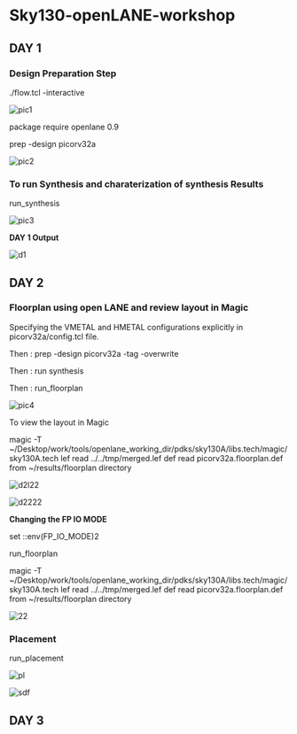 # Sky130-openLANE-workshop

## DAY 1

### Design Preparation Step
./flow.tcl -interactive

![pic1](https://user-images.githubusercontent.com/66617592/97317402-c5ee0600-1890-11eb-8dfd-950a8b62abd2.PNG)

package require openlane 0.9

prep -design picorv32a

![pic2](https://user-images.githubusercontent.com/66617592/97317418-cb4b5080-1890-11eb-90e4-366701631175.PNG)

### To run Synthesis and charaterization of synthesis Results
run_synthesis

![pic3](https://user-images.githubusercontent.com/66617592/97317424-cd151400-1890-11eb-9f85-4f1632197723.PNG)

**DAY 1 Output**

![d1](https://user-images.githubusercontent.com/66617592/97317373-bec6f800-1890-11eb-97c8-8f0f97f58d2f.PNG)

## DAY 2

### Floorplan using open LANE and review layout in Magic

Specifying the VMETAL and HMETAL configurations explicitly in picorv32a/config.tcl file. 

Then : prep -design picorv32a -tag <any folder name> -overwrite
  
Then : run synthesis 

Then : run_floorplan
  
![pic4](https://user-images.githubusercontent.com/66617592/97321040-7578a780-1894-11eb-9026-141c1a61aeb5.PNG)

To view the layout in Magic

magic -T ~/Desktop/work/tools/openlane_working_dir/pdks/sky130A/libs.tech/magic/sky130A.tech lef read ../../tmp/merged.lef def read picorv32a.floorplan.def   from  ~/results/floorplan directory

![d2l22](https://user-images.githubusercontent.com/66617592/97321157-950fd000-1894-11eb-9ec9-061905e82153.PNG)

![d2222](https://user-images.githubusercontent.com/66617592/97321173-97722a00-1894-11eb-99f2-d23c207d0852.PNG)

**Changing the FP IO MODE**

set ::env(FP_IO_MODE)2

run_floorplan

magic -T ~/Desktop/work/tools/openlane_working_dir/pdks/sky130A/libs.tech/magic/sky130A.tech lef read ../../tmp/merged.lef def read picorv32a.floorplan.def   from  ~/results/floorplan directory

![22](https://user-images.githubusercontent.com/66617592/97321813-457dd400-1895-11eb-8b2b-39ef5b778642.PNG)

### Placement

run_placement

![pl](https://user-images.githubusercontent.com/66617592/97321781-3e56c600-1895-11eb-93f3-551cfc6129ce.PNG)

![sdf](https://user-images.githubusercontent.com/66617592/97321794-4151b680-1895-11eb-879d-0f3b32f7f2c3.PNG)


## DAY 3


